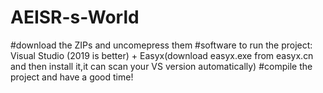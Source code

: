 # AEISR-s-World
#download the ZIPs and uncomepress them
#software to run the project: Visual Studio (2019 is better) + Easyx(download easyx.exe from easyx.cn and then install it,it can scan your VS version automatically)
#compile the project and have a good time!
